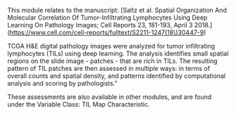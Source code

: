 This module relates to the manuscript:
[Saltz et al. Spatial Organization And Molecular Correlation Of Tumor-Infiltrating Lymphocytes Using Deep Learning On Pathology Images; Cell Reports 23, 181-193, April 3 2018.]
(https://www.cell.com/cell-reports/fulltext/S2211-1247(18\)30447-9)

TCGA H&E digital pathology images were analyzed for tumor infiltrating lymphocytes (TILs) using deep learning.
The analysis identifies small spatial regions on the slide image - patches - that are rich in TILs.
The resulting pattern of TIL patches are then assessed in multiple ways:
in terms of overall counts and spatial density, and patterns identified by computational analysis and scoring by pathologists."

These assessments are also available in other modules, and are found under the Variable Class: TIL Map Characteristic.
